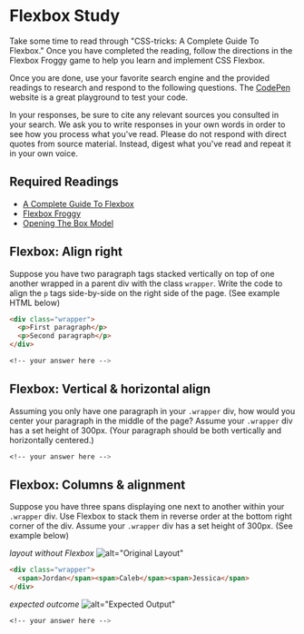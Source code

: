 # Flexbox Study

Take some time to read through "CSS-tricks: A Complete Guide To Flexbox." Once
you have completed the reading, follow the directions in the Flexbox Froggy game
to help you learn and implement CSS Flexbox.

Once you are done, use your favorite search engine and the provided readings to
research and respond to the following questions. The [CodePen](https://codepen.io/)
website is a great playground to test your code.

In your responses, be sure to cite any relevant sources you consulted in your
search. We ask you to write responses in your own words in order to see how you
process what you've read. Please do not respond with direct quotes from source
material. Instead, digest what you've read and repeat it in your own voice.

## Required Readings

- [A Complete Guide To Flexbox](https://css-tricks.com/snippets/css/a-guide-to-flexbox/)
- [Flexbox Froggy](https://flexboxfroggy.com/)
- [Opening The Box Model](https://learn.shayhowe.com/html-css/opening-the-box-model/)

## Flexbox: Align right

Suppose you have two paragraph tags stacked vertically on top of one another
wrapped in a parent div with the class `wrapper`. Write the code to align the
`p` tags side-by-side on the right side of the page. (See example HTML below)

```html
<div class="wrapper">
  <p>First paragraph</p>
  <p>Second paragraph</p>
</div>
```

```scss
<!-- your answer here -->
```

## Flexbox: Vertical & horizontal align

Assuming you only have one paragraph in your `.wrapper` div, how would you
center your paragraph in the middle of the page? Assume your `.wrapper` div has
a set height of 300px. (Your paragraph should be both vertically and
horizontally centered.)

```scss
<!-- your answer here -->
```

## Flexbox: Columns & alignment

Suppose you have three spans displaying one next to another within your
`.wrapper` div. Use Flexbox to stack them in reverse order at the bottom right
corner of the div. Assume your `.wrapper` div has a set height of 300px. (See
example below)

*layout without Flexbox*
![alt="Original Layout"](https://media.git.generalassemb.ly/user/5696/files/67e6bb58-8b41-11e8-94f2-e9aefbd6e079)

```html
<div class="wrapper">
  <span>Jordan</span><span>Caleb</span><span>Jessica</span>
</div>
```

*expected outcome*
![alt="Expected Output"](https://media.git.generalassemb.ly/user/5696/files/14e0b174-8b42-11e8-89c6-6f06e9c75a42)

```scss
<!-- your answer here -->
```
